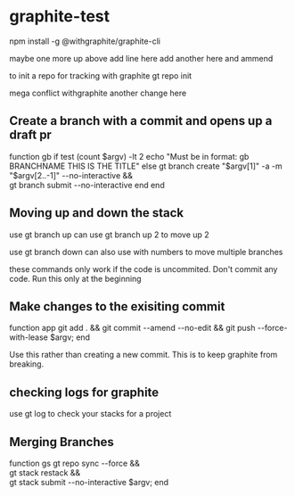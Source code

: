 # graphite-test

npm install -g @withgraphite/graphite-cli

maybe one more up above
add line here
add another here and ammend

to init a repo for tracking with graphite
gt repo init

mega conflict withgraphite
another change here

## Create a branch with a commit and opens up a draft pr

function gb
  if test (count $argv) -lt 2
    echo "Must be in format: gb BRANCHNAME THIS IS THE TITLE"
  else
    gt branch create "$argv[1]" -a -m "$argv[2..-1]" --no-interactive && \
    gt branch submit --no-interactive
  end
end

## Moving up and down the stack

use gt branch up 
can use gt branch up 2 to move up 2

use gt branch down
can also use with numbers to move multiple branches

these commands only work if the code is uncommited. Don't commit any code. Run this only at the beginning

## Make changes to the exisiting commit

function app
  git add . && git commit --amend --no-edit && git push --force-with-lease $argv; 
end

Use this rather than creating a new commit. This is to keep graphite from breaking.

## checking logs for graphite

use gt log to check your stacks for a project

## Merging Branches

function gs
  gt repo sync --force && \
  gt stack restack && \
  gt stack submit --no-interactive $argv; 
end


